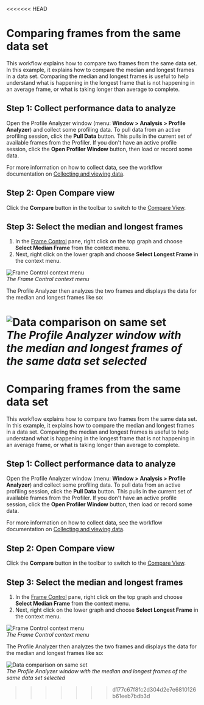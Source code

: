 <<<<<<< HEAD
# Comparing frames from the same data set

This workflow explains how to compare two frames from the same data set. In this example, it explains how to compare the median and longest frames in a data set. Comparing the median and longest frames is useful to help understand what is happening in the longest frame that is not happening in an average frame, or what is taking longer than average to complete.

## Step 1: Collect performance data to analyze

Open the Profile Analyzer window (menu: **Window &gt; Analysis &gt; Profile Analyzer**) and collect some profiling data. To pull data from an active profiling session, click the **Pull Data** button. This pulls in the current set of available frames from the Profiler. If you don't have an active profile session, click the **Open Profiler Window** button, then load or record some data.

For more information on how to collect data, see the workflow documentation on [Collecting and viewing data](collecting-and-viewing-data.md).

## Step 2: Open Compare view

Click the **Compare** button in the toolbar to switch to the [Compare View](compare-view.md).

## Step 3: Select the median and longest frames

1. In the [Frame Control](frame-range-selection.md) pane, right click on the top graph and choose **Select Median Frame** from the context menu.
1. Next, right click on the lower graph and choose **Select Longest Frame** in the context menu.

![Frame Control context menu](images/frame-control-context-menu.png)<br/>*The Frame Control context menu*

The Profile Analyzer then analyzes the two frames and displays the data for the median and longest frames like so:

![Data comparison on same set](images/profile-analyzer-compare-same-data-set.png)<br/>*The Profile Analyzer window with the median and longest frames of the same data set selected*
=======
# Comparing frames from the same data set

This workflow explains how to compare two frames from the same data set. In this example, it explains how to compare the median and longest frames in a data set. Comparing the median and longest frames is useful to help understand what is happening in the longest frame that is not happening in an average frame, or what is taking longer than average to complete.

## Step 1: Collect performance data to analyze

Open the Profile Analyzer window (menu: **Window &gt; Analysis &gt; Profile Analyzer**) and collect some profiling data. To pull data from an active profiling session, click the **Pull Data** button. This pulls in the current set of available frames from the Profiler. If you don't have an active profile session, click the **Open Profiler Window** button, then load or record some data.

For more information on how to collect data, see the workflow documentation on [Collecting and viewing data](collecting-and-viewing-data.md).

## Step 2: Open Compare view

Click the **Compare** button in the toolbar to switch to the [Compare View](compare-view.md).

## Step 3: Select the median and longest frames

1. In the [Frame Control](frame-range-selection.md) pane, right click on the top graph and choose **Select Median Frame** from the context menu.
1. Next, right click on the lower graph and choose **Select Longest Frame** in the context menu.

![Frame Control context menu](images/frame-control-context-menu.png)<br/>*The Frame Control context menu*

The Profile Analyzer then analyzes the two frames and displays the data for the median and longest frames like so:

![Data comparison on same set](images/profile-analyzer-compare-same-data-set.png)<br/>*The Profile Analyzer window with the median and longest frames of the same data set selected*
>>>>>>> d177c67f8fc2d304d2e7e6810126b61eeb7bdb3d
